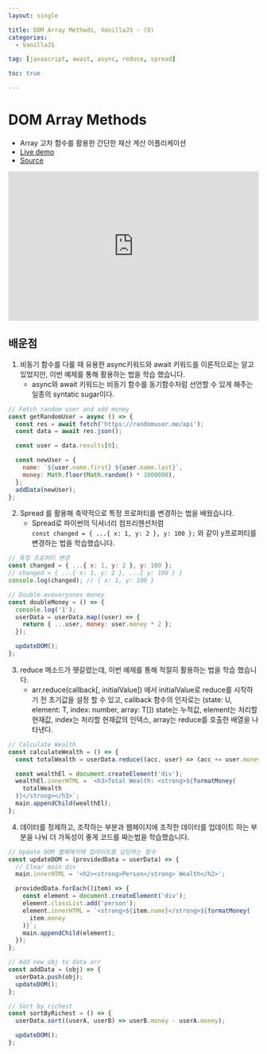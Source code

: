 ```yaml
---
layout: single

title: DOM Array Methods, VanillaJS - (5)
categories:
  - VanillaJS

tag: [javascript, await, async, reduce, spread]

toc: true

---
```

# DOM Array Methods

- Array 고차 함수를 활용한 간단한 재산 계산 어플리케이션
- <a href='https://codepen.io/kim7720/pen/abqwwRN'>Live demo</a>
- <a href='https://github.com/bo-oseng/vanilla_javascript_pratice_projects/tree/main/DOM%20Array%20Methods'>Source</a>

<iframe height="300" style="width: 100%;" scrolling="no" title="DOM Array Methods" src="https://codepen.io/kim7720/embed/abqwwRN?default-tab=html%2Cresult" frameborder="no" loading="lazy" allowtransparency="true" allowfullscreen="true">
  See the Pen <a href="https://codepen.io/kim7720/pen/abqwwRN">
  DOM Array Methods</a> by KimBosung (<a href="https://codepen.io/kim7720">@kim7720</a>)
  on <a href="https://codepen.io">CodePen</a>.
</iframe>
  

## 배운점

1. 비동기 함수를 다룰 때 유용한 async키워드와 await 키워드를 이론적으로는 알고 있었지만, 이번 예제를 통해 활용하는 법을 학습 했습니다.
   - async와 await 키워드는 비동기 함수를 동기함수처럼 선언할 수 있게 해주는 일종의 syntatic sugar이다.

```javascript
// Fetch random user and add money
const getRandomUser = async () => {
  const res = await fetch('https://randomuser.me/api');
  const data = await res.json();

  const user = data.results[0];

  const newUser = {
    name: `${user.name.first} ${user.name.last}`,
    money: Math.floor(Math.random() * 1000000),
  };
  addData(newUser);
};
```

2. Spread 를 활용해 축약적으로 특정 프로퍼티를 변경하는 법을 배웠습니다.
   - Spread로 파이썬의 딕셔너리 컴프리헨션처럼  
     `const changed = { ...{ x: 1, y: 2 }, y: 100 };` 와 같이 y프로퍼티를 변경하는 법을 학습했습니다.

```javascript
// 특정 프로퍼티 변경
const changed = { ...{ x: 1, y: 2 }, y: 100 };
// changed = { ...{ x: 1, y: 2 }, ...{ y: 100 } }
console.log(changed); // { x: 1, y: 100 }
```

```javascript
// Double eveveryones money
const doubleMoney = () => {
  console.log('1');
  userData = userData.map((user) => {
    return { ...user, money: user.money * 2 };
  });

  updateDOM();
};
```

3. reduce 메소드가 헷갈렸는데, 이번 예제를 통해 적절히 활용하는 법을 학습 했습니다.
   - arr.reduce(callback[, initialValue]) 에서 initialValue로 reduce를 시작하기 전 초기값을 설정 할 수 있고, callback 함수의 인자로는 (state: U, element: T, index: number, array: T[]) state는 누적값, element는 처리할 현재값, index는 처리할 현재값의 인덱스, array는 reduce를 호출한 배열을 나타낸다.

```javascript
// Calculate Wealth
const calculateWealth = () => {
  const totalWealth = userData.reduce((acc, user) => (acc += user.money), 0);

  const wealthEl = document.createElement('div');
  wealthEl.innerHTML = `<h3>Total Wealth: <strong>${formatMoney(
    totalWealth
  )}</strong></h3>`;
  main.appendChild(wealthEl);
};
```

4. 데이터를 정제하고, 조작하는 부분과 웹페이지에 조작한 데이터를 업데이트 하는 부분을 나눠 더 가독성이 좋게 코드를 짜는법을 학습했습니다.

```javascript
// Update DOM 웹페에지에 업데이트를 담당하는 함수
const updateDOM = (providedData = userData) => {
  // Clear main div
  main.innerHTML = '<h2><strong>Person</strong> Wealth</h2>';

  providedData.forEach((item) => {
    const element = document.createElement('div');
    element.classList.add('person');
    element.innerHTML = `<strong>${item.name}</strong>${formatMoney(
      item.money
    )}`;
    main.appendChild(element);
  });
};
```

```javascript
// Add new obj to data arr
const addData = (obj) => {
  userData.push(obj);
  updateDOM();
};

// Sort by richest
const sortByRichest = () => {
  userData.sort((userA, userB) => userB.money - userA.money);

  updateDOM();
};
```

